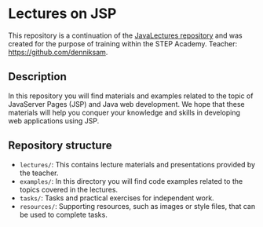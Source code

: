 # Lectures on JSP

This repository is a continuation of the [JavaLectures repository](https://github.com/HatoryHanzo182/JavaLectures) and was created for the purpose of training within the STEP Academy. Teacher: https://github.com/denniksam.

## Description

In this repository you will find materials and examples related to the topic of JavaServer Pages (JSP) and Java web development. We hope that these materials will help you conquer your knowledge and skills in developing web applications using JSP.

## Repository structure
- `lectures/`: This contains lecture materials and presentations provided by the teacher.
- `examples/`: In this directory you will find code examples related to the topics covered in the lectures.
- `tasks/`: Tasks and practical exercises for independent work.
- `resources/`: Supporting resources, such as images or style files, that can be used to complete tasks.

